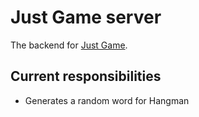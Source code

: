 # Just Game server

The backend for [Just Game](https://just-game.netlify.app/).

## Current responsibilities

- Generates a random word for Hangman
